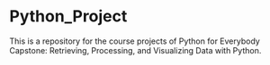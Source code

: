 # Python_Project

This is a repository for the course projects of Python for Everybody Capstone: Retrieving, Processing, and Visualizing Data with Python.
